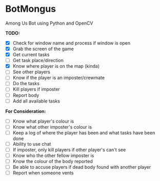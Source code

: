 # BotMongus
Among Us Bot using Python and OpenCV

**TODO:**

- [x] Check for window name and process if window is open
- [x] Grab the screen of the game
- [x] Get current tasks
- [ ] Get task place/direction
- [x] Know where player is on the map (kinda)
- [ ] See other players
- [ ] Know if the player is an imposter/crewmate
- [ ] Do the tasks
- [ ] Kill players if imposter
- [ ] Report body
- [ ] Add all available tasks

**For Consideration:**
- [ ] Know what player's colour is
- [ ] Know what other imposter's colour is
- [ ] Keep a log of where the player has been and what tasks have been done
- [ ] Ability to use chat
- [ ] If imposter, only kill players if other player's can't see
- [ ] Know who the other fellow imposter is
- [ ] Know the colour of the body reported
- [ ] Be able to accuse players if dead body found with another player
- [ ] Report when someone vents
